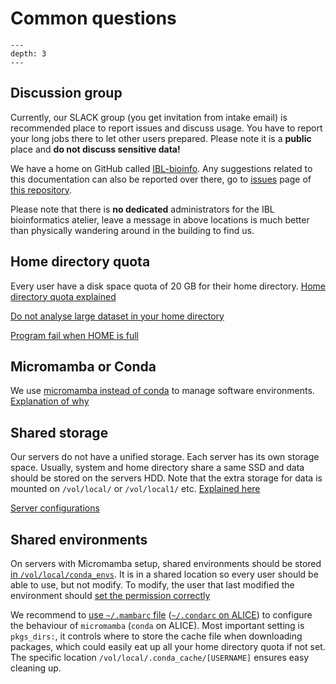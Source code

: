 # Common questions

```{contents}
---
depth: 3
---
```

## Discussion group

Currently, our SLACK group (you get invitation from intake email) is recommended place to report issues and discuss usage. You have to report your long jobs there to let other users prepared. Please note it is a **public** place and **do not discuss sensitive data!**

We have a home on GitHub called [IBL-bioinfo](https://github.com/IBL-bioinfo). Any suggestions related to this documentation can also be reported over there, go to [issues](https://github.com/IBL-bioinfo/IBL-bioinformatics-wiki/issues) page of [this repository](https://github.com/IBL-bioinfo/IBL-bioinformatics-wiki).

Please note that there is **no dedicated** administrators for the IBL bioinformatics atelier, leave a message in above locations is much better than physically wandering around in the building to find us.

## Home directory quota

Every user have a disk space quota of 20 GB for their home directory. [Home directory quota explained](./Server%20configurations.md#home-directory-quota-explained)

[Do not analyse large dataset in your home directory](./Execute%20programs.md#do-not-analyse-large-dataset-in-your-home-directory)

[Program fail when HOME is full](./Execute%20programs.md#program-fail-home-full)

## Micromamba or Conda

We use [micromamba instead of conda](./Server%20configurations.md#micromamba-instead-of-conda) to manage software environments. [Explanation of why](../basic_tools/micromamba.md#why-choose-micromamba-instead-of-conda-on-blis)

## Shared storage

Our servers do not have a unified storage. Each server has its own storage space. Usually, system and home directory share a same SSD and data should be stored on the servers HDD. Note that the extra storage for data is mounted on `/vol/local/` or `/vol/local1/` etc. [Explained here](./Execute%20programs.md#run-analysis-in-shared-drive)

[Server configurations](./Intro.md#ibl-linux-servers)

## Shared environments

On servers with Micromamba setup, shared environments should be stored [in `/vol/local/conda_envs`](./Server%20configurations.md#shared-environments-location). It is in a shared location so every user should be able to use, but not modify. To modify, the user that last modified the environment should [set the permission correctly](./Server%20configurations.md#modify-an-environment-by-different-user)

We recommend to [use `~/.mambarc` file](./Install%20programs.md#setting-up-config-file) ([`~/.condarc` on ALICE](../alice/alice_ibl.md#group-shared-conda-environments)) to configure the behaviour of `micromamba` (`conda` on ALICE). Most important setting is `pkgs_dirs:`, it controls where to store the cache file when downloading packages, which could easily eat up all your home directory quota if not set. The specific location `/vol/local/.conda_cache/[USERNAME]` ensures easy cleaning up.
